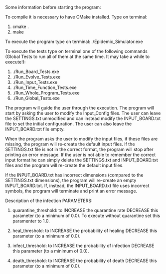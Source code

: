 Some information before starting the program:

To compile it is necessary to have CMake installed. Type on terminal:
1) cmake .
2) make

To execute the program type on terminal:
./Epidemic_Simulator.exe

To execute the tests type on terminal one of the following commands (Global Tests to run all of them at the same time. It may take a while to execute!):
1) ./Run_Board_Tests.exe
2) ./Run_Evolve_Tests.exe
3) ./Run_Input_Tests.exe
4) ./Run_Time_Function_Tests.exe
5) ./Run_Whole_Program_Tests.exe
6) ./Run_Global_Tests.exe

The program will guide the user through the execution.
The program will start by asking the user to modify the Input_Config files. The user can leave the SETTINGS.txt unmodified and can instead modify the INPUT_BOARD.txt file to set the initial configuration. The user can also leave the INPUT_BOARD.txt file empty.

When the program asks the user to modify the input files, if these files are missing, the program will re-create the default input files. If the SETTINGS.txt file is not in the correct format, the program will stop after printing an error message. If the user is not able to remember the correct input format he can simply delete the SETTINGS.txt and INPUT_BOARD.txt files and the program will re-create the default input files.

If the INPUT_BOARD.txt has incorrect dimensions (compared to the SETTINGS.txt dimensions), the program will re-create an empty INPUT_BOARD.txt. If, instead, the INPUT_BOARD.txt file uses incorrect symbols, the program will terminate and print an error message.


Description of the infection PARAMETERS:

1) quarantine_threshold: to INCREASE the quarantine rate DECREASE this parameter (to a minimum of 0.0). To execute without quarantine set this paramenter to 1.0.

2) heal_threshold: to INCREASE the probability of healing DECREASE this parameter (to a minimum of 0.0).

3) infect_threshold: to INCREASE the probability of infection DECREASE this parameter (to a minimum of 0.0).

4) death_threshold: to INCREASE the probability of death DECREASE this parameter (to a minimum of 0.0).
